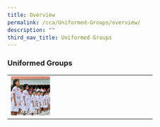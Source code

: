 ```yaml
---
title: Overview
permalink: /cca/Uniformed-Groups/overview/
description: ""
third_nav_title: Uniformed Groups
---
```

### Uniformed Groups

|  |  |
|---|---|
| <a href="https://staging.d1rxw6jlar8egk.amplifyapp.com/cca/Uniformed-Groups/red-cross/"><img style="width:30%" src="/images/cca8.png"></a> |  |